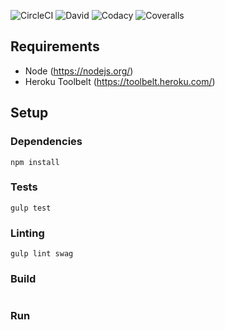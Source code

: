 ![CircleCI](https://img.shields.io/circleci/project/kujon/zaparoom.svg?style=flat-square)
![David](https://img.shields.io/david/kujon/zaparoom.svg?style=flat-square)
![Codacy](https://img.shields.io/codacy/7a73c6a8c9444c0ead08aa82a4fbf634.svg?style=flat-square)
![Coveralls](https://img.shields.io/coveralls/kujon/zaparoom.svg?style=flat-square)


## Requirements
* Node (https://nodejs.org/)
* Heroku Toolbelt (https://toolbelt.heroku.com/)

## Setup
### Dependencies
```
npm install
```
### Tests
```
gulp test
```
### Linting
```
gulp lint swag
```
### Build
```
```
### Run
```
```
